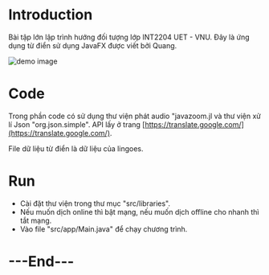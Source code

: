 # Introduction

  Bài tập lớn lập trình hướng đối tượng lớp INT2204 UET - VNU. Đây là ứng dụng từ điển sử dụng JavaFX được viết bởi Quang.

![demo image](https://github.com/quangbkl/uet-dictionary/blob/master/tmp/demo_dictionary_uet.PNG)

# Code

  Trong phần code có sử dụng thư viện phát audio "javazoom.jl và thư viện xử lí Json "org.json.simple".
  API lấy ở trang [https://translate.google.com/](https://translate.google.com/).

  File dữ liệu từ điển là dữ liệu của lingoes.

# Run
  + Cài đặt thư viện trong thư mục "src/libraries".
  + Nếu muốn dịch online thì bật mạng, nếu muốn dịch offline cho nhanh thì tắt mạng.
  + Vào file "src/app/Main.java" để chạy chương trình.

# ---End---